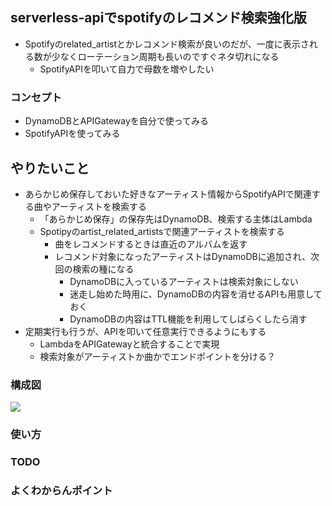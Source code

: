 ## serverless-apiでspotifyのレコメンド検索強化版
- Spotifyのrelated_artistとかレコメンド検索が良いのだが、一度に表示される数が少なくローテーション周期も長いのですぐネタ切れになる
    - SpotifyAPIを叩いて自力で母数を増やしたい

### コンセプト
- DynamoDBとAPIGatewayを自分で使ってみる
- SpotifyAPIを使ってみる

## やりたいこと
- あらかじめ保存しておいた好きなアーティスト情報からSpotifyAPIで関連する曲やアーティストを検索する
    - 「あらかじめ保存」の保存先はDynamoDB、検索する主体はLambda
    - Spotipyのartist_related_artistsで関連アーティストを検索する
        - 曲をレコメンドするときは直近のアルバムを返す
        - レコメンド対象になったアーティストはDynamoDBに追加され、次回の検索の種になる
            - DynamoDBに入っているアーティストは検索対象にしない
            - 迷走し始めた時用に、DynamoDBの内容を消せるAPIも用意しておく
            - DynamoDBの内容はTTL機能を利用してしばらくしたら消す
- 定期実行も行うが、APIを叩いて任意実行できるようにもする
    - LambdaをAPIGatewayと統合することで実現
    - 検索対象がアーティストか曲かでエンドポイントを分ける？

### 構成図
![](https://raw.githubusercontent.com/mini-hiori/spotify-search-newsong/master/docs/architecture.png)
### 使い方

### TODO

### よくわからんポイント
